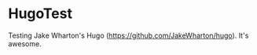 HugoTest
========

Testing Jake Wharton's Hugo (https://github.com/JakeWharton/hugo). It's awesome.
